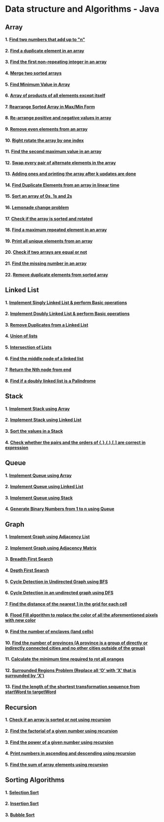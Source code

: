# Data structure and Algorithms - Java

## Array
#### 1. [Find two numbers that add up to "n"](https://github.com/Sneha2405/java-data-structure-algo/blob/main/src/Arrays/CheckSumOfTwoNumbers.java)
#### 2. [Find a duplicate element in an array](https://github.com/Sneha2405/java-data-structure-algo/blob/main/src/Arrays/FindDuplicateElement.java)
#### 3. [Find the first non-repeating integer in an array](https://github.com/Sneha2405/java-data-structure-algo/blob/main/src/Arrays/FirstNonRepeatingInteger.java)
#### 4. [Merge two sorted arrays](https://github.com/Sneha2405/java-data-structure-algo/blob/main/src/Arrays/MergeSortedArrays.java)
#### 5. [Find Minimum Value in Array](https://github.com/Sneha2405/java-data-structure-algo/blob/main/src/Arrays/MininumElementOfAnArray.java)
#### 6. [Array of products of all elements except itself](https://github.com/Sneha2405/java-data-structure-algo/blob/main/src/Arrays/ProductOfAllElements.java)
#### 7. [Rearrange Sorted Array in Max/Min Form](https://github.com/Sneha2405/java-data-structure-algo/blob/main/src/Arrays/RearrangeInMaxMin.java)
#### 8. [Re-arrange positive and negative values in array](https://github.com/Sneha2405/java-data-structure-algo/blob/main/src/Arrays/RearrangePositiveNagativeValues.java)
#### 9. [Remove even elements from an array](https://github.com/Sneha2405/java-data-structure-algo/blob/main/src/Arrays/RemoveEvenElements.java)
#### 10. [Right rotate the array by one index](https://github.com/Sneha2405/java-data-structure-algo/blob/main/src/Arrays/RightRotateByOneIndex.java)
#### 11. [Find the second maximum value in an array](https://github.com/Sneha2405/java-data-structure-algo/blob/main/src/Arrays/SecondMaximumValue.java)
#### 12. [Swap every pair of alternate elements in the array](https://github.com/Sneha2405/java-data-structure-algo/blob/main/src/Arrays/SwapAlternateElements.java)
#### 13. [Adding ones and printing the array after k updates are done](https://github.com/Sneha2405/java-data-structure-algo/blob/main/src/Arrays/AddingOnes.java)
#### 14. [Find Duplicate Elements from an array in linear time](https://github.com/Sneha2405/java-data-structure-algo/blob/main/src/Arrays/FindDuplicateElementsInLinearTime.java)
#### 15. [Sort an array of 0s, 1s and 2s](https://github.com/Sneha2405/java-data-structure-algo/blob/main/src/Arrays/SortArrayOf_012.java)
#### 16. [Lemonade change problem](https://github.com/Sneha2405/java-data-structure-algo/blob/main/src/Arrays/LemonadeChange.java)
#### 17. [Check if the array is sorted and rotated](https://github.com/Sneha2405/java-data-structure-algo/blob/main/src/Arrays/IsSortedAndRotatedArray.java)
#### 18. [Find a maximum repeated element in an array](https://github.com/Sneha2405/java-data-structure-algo/blob/main/src/Arrays/FindMaximumRepeatedElement.java)
#### 19. [Print all unique elements from an array](https://github.com/Sneha2405/java-data-structure-algo/blob/main/src/Arrays/FindAllUniqueElements.java)
#### 20. [Check if two arrays are equal or not](https://github.com/Sneha2405/java-data-structure-algo/blob/main/src/Arrays/CheckTwoArraysEqualOrNot.java)
#### 21. [Find the missing number in an array](https://github.com/Sneha2405/java-data-structure-algo/blob/main/src/Arrays/MissingNumber.java)
#### 22. [Remove duplicate elements from sorted array](https://github.com/Sneha2405/java-data-structure-algo/blob/main/src/Arrays/RemoveDuplicatesFromSortedArray.java)

## Linked List
#### 1. [Implement Singly Linked List & perform Basic operations](https://github.com/Sneha2405/java-data-structure-algo/blob/main/src/LinkedList/SinglyLinkedList.java)
#### 2. [Implement Doubly Linked List & perform Basic operations](https://github.com/Sneha2405/java-data-structure-algo/blob/main/src/LinkedList/DoublyLinkedList.java)
#### 3. [Remove Duplicates from a Linked List](https://github.com/Sneha2405/java-data-structure-algo/blob/main/src/LinkedList/RemoveDuplicates.java)
#### 4. [Union of lists](https://github.com/Sneha2405/java-data-structure-algo/blob/main/src/LinkedList/UnionOfLinkedList.java)
#### 5. [Intersection of Lists](https://github.com/Sneha2405/java-data-structure-algo/blob/main/src/LinkedList/IntersectionOfLinkedList.java)
#### 6. [Find the middle node of a linked list](https://github.com/Sneha2405/java-data-structure-algo/blob/main/src/LinkedList/MiddleNodeOfLinkedList.java)
#### 7. [Return the Nth node from end](https://github.com/Sneha2405/java-data-structure-algo/blob/main/src/LinkedList/NthElementFromEnd.java)
#### 8. [Find if a doubly linked list is a Palindrome](https://github.com/Sneha2405/java-data-structure-algo/blob/main/src/LinkedList/PalindromDoublyLinkedList.java)

## Stack
#### 1. [Implement Stack using Array](https://github.com/Sneha2405/java-data-structure-algo/blob/main/src/Stack/Stack.java)
#### 2. [Implement Stack using Linked List](https://github.com/Sneha2405/java-data-structure-algo/blob/main/src/Stack/StackUsingLinkedList.java)
#### 3. [Sort the values in a Stack](https://github.com/Sneha2405/java-data-structure-algo/blob/main/src/Stack/SortStackValues.java)
#### 4. [Check whether the pairs and the orders of {,},(,),[,] are correct in expression](https://github.com/Sneha2405/java-data-structure-algo/blob/main/src/Stack/ParenthesisChecker.java)

## Queue
#### 1. [Implement Queue using Array](https://github.com/Sneha2405/java-data-structure-algo/blob/main/src/Queue/QueueUsingArray.java)
#### 2. [Implement Queue using Linked List](https://github.com/Sneha2405/java-data-structure-algo/blob/main/src/Queue/QueueUsingLinkedList.java)
#### 3. [Implement Queue using Stack](https://github.com/Sneha2405/java-data-structure-algo/blob/main/src/Queue/QueueUsingStack.java)
#### 4. [Generate Binary Numbers from 1 to n using Queue](https://github.com/Sneha2405/java-data-structure-algo/blob/main/src/Queue/BinaryNumberUsingQueue.java)

## Graph
#### 1. [Implement Graph using Adjacency List](https://github.com/Sneha2405/java-data-structure-algo/blob/main/src/Graph/GraphUsingAdjacencyList.java)
#### 2. [Implement Graph using Adjacency Matrix](https://github.com/Sneha2405/java-data-structure-algo/blob/main/src/Graph/GraphUsingAdjacencyMatrix.java)
#### 3. [Breadth First Search](https://github.com/Sneha2405/java-data-structure-algo/blob/main/src/Graph/BreadthFirstSearch.java)
#### 4. [Depth First Search](https://github.com/Sneha2405/java-data-structure-algo/blob/main/src/Graph/DepthFirstSearch.java)
#### 5. [Cycle Detection in Undirected Graph using BFS](https://github.com/Sneha2405/java-data-structure-algo/blob/main/src/Graph/CycleDetectionInUndirectedGraphUsingBfs.java)
#### 6. [Cycle Detection in an undirected graph using DFS](https://github.com/Sneha2405/java-data-structure-algo/blob/main/src/Graph/CycleDetectionInUndirectedGraphUsingDfs.java)
#### 7. [Find the distance of the nearest 1 in the grid for each cell](https://github.com/Sneha2405/java-data-structure-algo/blob/main/src/Graph/DistanceOfNearestCellHaving1.java)
#### 8. [Flood Fill algorithm to replace the color of all the aforementioned pixels with new color](https://github.com/Sneha2405/java-data-structure-algo/blob/main/src/Graph/FloodFill.java)
#### 9. [Find the number of enclaves (land cells)](https://github.com/Sneha2405/java-data-structure-algo/blob/main/src/Graph/NumberOfEnclaves.java)
#### 10. [Find the number of provinces (A province is a group of directly or indirectly connected cities and no other cities outside of the group)](https://github.com/Sneha2405/java-data-structure-algo/blob/main/src/Graph/NumberOfProvinces.java)
#### 11. [Calculate the minimum time required to rot all oranges](https://github.com/Sneha2405/java-data-structure-algo/blob/main/src/Graph/RottenOranges.java)
#### 12. [Surrounded Regions Problem (Replace all ‘O’ with ‘X’ that is surrounded by ‘X’)](https://github.com/Sneha2405/java-data-structure-algo/blob/main/src/Graph/SurroundedRegions.java)
#### 13. [Find the length of the shortest transformation sequence from startWord to targetWord](https://github.com/Sneha2405/java-data-structure-algo/blob/main/src/Graph/WorldLadderLength.java)

## Recursion
#### 1. [Check if an array is sorted or not using recursion](https://github.com/Sneha2405/java-data-structure-algo/blob/main/src/Recursion/CheckSortedArray.java)
#### 2. [Find the factorial of a given number using recursion](https://github.com/Sneha2405/java-data-structure-algo/blob/main/src/Recursion/FindFactorial.java)
#### 3. [Find the power of a given number using recursion](https://github.com/Sneha2405/java-data-structure-algo/blob/main/src/Recursion/FindPower.java)
#### 4. [Print numbers in ascending and descending using recursion](https://github.com/Sneha2405/java-data-structure-algo/blob/main/src/Recursion/PrintNumbers.java)
#### 5. [Find the sum of array elements using recursion](https://github.com/Sneha2405/java-data-structure-algo/blob/main/src/Recursion/SumOfArrayElements.java)

## Sorting Algorithms
#### 1. [Selection Sort](https://github.com/Sneha2405/java-data-structure-algo/blob/main/src/SortingAlgorithms/SelectionSort.java)
#### 2. [Insertion Sort](https://github.com/Sneha2405/java-data-structure-algo/blob/main/src/SortingAlgorithms/InsertionSort.java)
#### 3. [Bubble Sort](https://github.com/Sneha2405/java-data-structure-algo/blob/main/src/SortingAlgorithms/BubbleSort.java)
